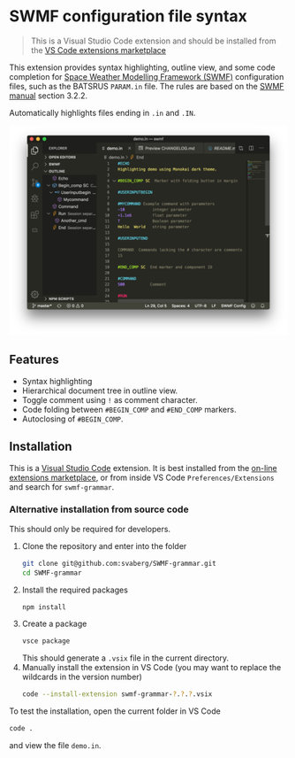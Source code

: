 # SWMF configuration file syntax

> This is a Visual Studio Code extension and should be installed from the [VS Code extensions marketplace](https://marketplace.visualstudio.com/items?itemName=svaberg.swmf-grammar)

This extension provides syntax highlighting, outline view, and some code completion for [Space Weather Modelling Framework (SWMF)](http://csem.engin.umich.edu/tools/swmf/) configuration files, such as the BATSRUS `PARAM.in` file. The rules are based on the [SWMF manual](http://csem.engin.umich.edu/tools/swmf/documentation/SWMF.pdf) section 3.2.2.

Automatically highlights files ending in `.in` and `.IN`.

![Features demo](images/demo.png)

## Features

 * Syntax highlighting 
 * Hierarchical document tree in outline view.
 * Toggle comment using `!` as comment character.
 * Code folding between `#BEGIN_COMP` and `#END_COMP` markers.
 * Autoclosing of `#BEGIN_COMP`.

## Installation

This is a [Visual Studio Code](https://code.visualstudio.com/download) extension. It is best installed from the [on-line extensions marketplace](https://marketplace.visualstudio.com/items?itemName=svaberg.swmf-grammar), or from inside VS Code `Preferences/Extensions` and search for `swmf-grammar`.

### Alternative installation from source code

This should only be required for developers. 

1.  Clone the repository and enter into the folder
    ```bash
    git clone git@github.com:svaberg/SWMF-grammar.git 
    cd SWMF-grammar
    ```
2.  Install the required packages
    ```bash
    npm install
    ```
3.  Create a package
    ```bash
    vsce package
    ```
    This should generate a `.vsix` file in the current directory.
4.  Manually install the extension in VS Code (you may want to replace the wildcards in the version number)
    ```bash
    code --install-extension swmf-grammar-?.?.?.vsix
    ```

To test the installation, open the current folder in VS Code
```bash
code .
```
and view the file `demo.in`.